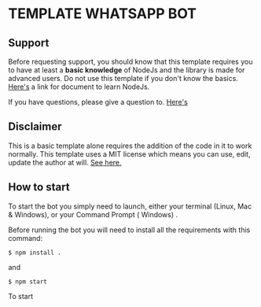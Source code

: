 # TEMPLATE WHATSAPP BOT

## Support

Before requesting support, you should know that this template requires you to have at least a **basic knowledge** of
NodeJs and the library is made for advanced users. Do not use this template if you don't know the
basics. [Here's](https://nodejs.org/en/docs/) a link for document to learn NodeJs.

If you have questions, please give a question to. [Here's](https://chat.whatsapp.com/LuqVaZWIqhpAJPnSkgOEOV)
## Disclaimer
This is a basic template alone requires the addition of the code in it to work normally.
This template uses a MIT license which means you can use, edit, update the author at will. [See here.](LICENSE.md)

## How to start

To start the bot you simply need to launch, either your terminal (Linux, Mac & Windows), or your Command Prompt (
Windows)
.

Before running the bot you will need to install all the requirements with this command:

```
$ npm install .
```
and
```
$ npm start
```
To start
